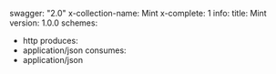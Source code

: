 swagger: "2.0"
x-collection-name: Mint
x-complete: 1
info:
  title: Mint
  version: 1.0.0
schemes:
- http
produces:
- application/json
consumes:
- application/json